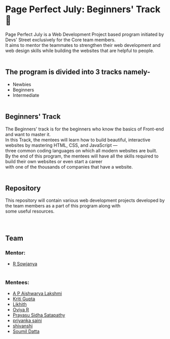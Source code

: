 # Page Perfect July: Beginners' Track 🦾
Page Perfect July is a Web Development Project based program initiated by Devs' Street exclusively for the Core team members.<br />
It aims to mentor the teammates to strengthen their web development and web design skills while building the websites that are helpful to people.
<br /><br />
## The program is divided into 3 tracks namely- <br/>

  * Newbies 
  * Beginners
  * Intermediate
  <br /> <br />
## Beginners' Track
The Beginners' track is for the beginners who know the basics of Front-end and want to master it. <br />
In this Track, the mentees will learn how to build beautiful, interactive websites by mastering HTML, CSS, and JavaScript — <br />
three common coding languages on which all modern websites are built. <br />
By the end of this program, the mentees will have all the skills required to build their own websites or even start a career <br />
with one of the thousands of companies that have a website.
<br /> <br />
## Repository
This repository will contain various web development projects developed by the team members as a part of this program along with <br />
some useful resources. <br />
<br /> <br />
## Team
### Mentor: 
* [R Sowjanya](https://github.com/sowjanya-105)
<br /> <br />
### Mentees:
* [A P Aishwarya Lakshmi](https://github.com/aishu19-dotcom)
* [Kriti Gupta](https://github.com/gkriti54)
* [Likhith](https://github.com/Likhith04)
* [Oviya R](https://github.com/OviyaR)
* [Prayasu Sidha Satapathy](https://github.com/prayasu-satapathy)
* [priyanka saini](https://github.com/priyankasaini69)
* [shivanshi](https://github.com/shivanshi-s)
* [Soumil Datta](https://github.com/datta-soumil)


